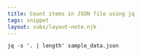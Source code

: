 ```yaml
---
title: Count items in JSON file using jq
tags: snippet
layout: subs/layout-note.njk
---
```


```console
jq -s '. | length' sample_data.json
```
